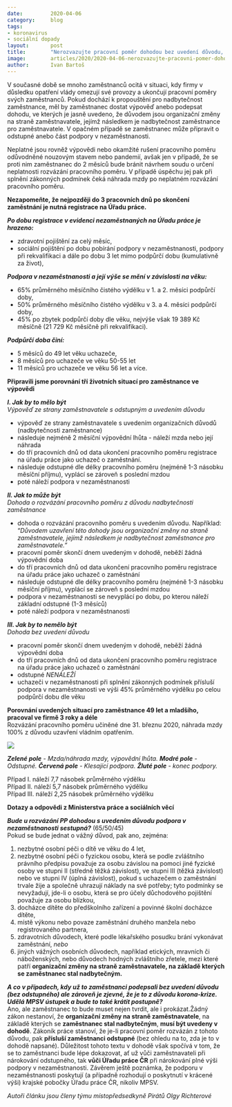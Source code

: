 ```yaml
---
date:         2020-04-06
category:     blog
tags:
- koronavirus
- sociální dopady
layout:       post
title:        "Nerozvazujte pracovní poměr dohodou bez uvedení důvodu, nechte si dát výpověď! Jak se nenechat poškodit při ukončení pracovního poměru?"
image:        articles/2020/2020-04-06-nerozvazujte-pracovni-pomer-dohodou.jpeg
author:       Ivan Bartoš
--- 
```

 

V současné době se mnoho zaměstnanců ocitá v situaci, kdy firmy v důsledku opatření vlády omezují své provozy a ukončují pracovní poměry svých zaměstnanců. Pokud dochází k propouštění pro nadbytečnost zaměstnance, měl by zaměstnanec dostat výpověď anebo podepsat dohodu, ve kterých je jasně uvedeno, že důvodem jsou organizační změny na straně zaměstnavatele, jejímž následkem je nadbytečnost zaměstnance pro zaměstnavatele. V opačném případě se zaměstnanec může připravit o odstupné anebo část podpory v nezaměstnanosti.

Neplatné jsou rovněž výpovědi nebo okamžité rušení pracovního poměru odůvodněné nouzovým stavem nebo pandemií, avšak jen v případě, že se proti nim zaměstnanec do 2 měsíců bude bránit návrhem soudu o určení neplatnosti rozvázání pracovního poměru. V případě úspěchu jej pak při splnění zákonných podmínek čeká náhrada mzdy po neplatném rozvázání pracovního poměru.

**Nezapomeňte, že nejpozději do 3 pracovních dnů po skončení zaměstnání je nutná registrace na Úřadu práce.**

_**Po dobu registrace v evidenci nezaměstnaných na Úřadu práce je hrazeno:**_

-   zdravotní pojištění​ za celý měsíc,​
-   sociální pojištění po dobu pobírání podpory v nezaměstnanosti, podpory při​ rekvalifikaci a dále po dobu 3 let mimo podpůrčí dobu (kumulativně za život),

_**Podpora v nezaměstnanosti a její výše se mění v závislosti na věku:​**_

-   65% průměrného měsíčního čistého výdělku v 1. a 2. měsíci podpůrčí doby,
-   50% průměrného měsíčního čistého výdělku v 3. a 4. měsíci podpůrčí doby,
-   45% po zbytek podpůrčí doby dle věku, nejvýše však 19​ 389 Kč měsíčně (21 729 Kč měsíčně při rekvalifikaci).​

_**Podpůrčí doba činí:**_

-   5 měsíců do 49 let věku uchazeče,
-   8 měsíců pro uchazeče ve věku 50-55 let
-   11 měsíců pro uchazeče ve věku 56 let a více.

**Připravili jsme porovnání tří životních situací pro zaměstnance ve výpovědi**

_**I. Jak by to mělo být**_  
_Výpověď ze strany zaměstnavatele s odstupným a uvedením důvodu_

-   výpověď ze strany zaměstnavatele s uvedením organizačních důvodů (nadbytečnosti zaměstnance)
-   následuje nejméně 2 měsíční výpovědní lhůta - náleží mzda nebo její náhrada
-   do tří pracovních dnů od data ukončení pracovního poměru registrace na úřadu práce jako uchazeč o zaměstnání.
-   následuje odstupné dle délky pracovního poměru (nejméně 1-3 násobku měsíční příjmu), vyplácí se zároveň s poslední mzdou
-   poté náleží podpora v nezaměstnanosti

_**II. Jak to může být**_  
_Dohoda o rozvázání pracovního poměru z důvodu nadbytečnosti zaměstnance_

-   dohoda o rozvázání pracovního poměru s uvedením důvodu. Například: “_Důvodem​ uzavření této dohody jsou organizační změny na straně zaměstnavatele, jejímž následkem je nadbytečnost zaměstnance pro zaměstnavatele.”_
-   pracovní poměr skončí dnem uvedeným v dohodě, neběží žádná výpovědní doba
-   do tří pracovních dnů od data ukončení pracovního poměru registrace na úřadu práce jako uchazeč o zaměstnání
-   následuje odstupné dle délky pracovního poměru (nejméně 1-3 násobku měsíční příjmu), vyplácí se zároveň s poslední mzdou
-   podpora v nezaměstnanosti se nevyplácí po dobu, po kterou náleží základní odstupné (1-3 měsíců)
-   poté náleží podpora v nezaměstnanosti

**_III. Jak by to nemělo být_**  
_Dohoda bez uvedení důvodu_

-   pracovní poměr skončí dnem uvedeným v dohodě, neběží žádná výpovědní doba
-   do tří pracovních dnů od data ukončení pracovního poměru registrace na úřadu práce jako uchazeč o zaměstnání
-   odstupné  _NENÁLEŽÍ​_
-   uchazeči v nezaměstnanosti při splnění zákonných podmínek přísluší podpora v nezaměstnanosti ve výši 45% průměrného výdělku po celou podpůrčí dobu dle věku

**Porovnání uvedených situací pro zaměstnance 49​ let a mladšího, pracoval ve firmě 3 roky a déle**  
Rozvázání pracovního poměru učiněné dne 31. březnu 2020, náhrada mzdy 100% z důvodu uzavření vládním opatřením.

![](https://www.piratskelisty.cz/upload/thumbs/w600/4086.jpg)

_**Zelené pole**  - Mzda/náhrada mzdy, výpovědní lhůta. **Modré pole**  - Odstupné.  **Červená pole**  - Klesající podpora.  **Žluté pole**  - konec podpory._

Případ I. náleží 7,7 násobek průměrného výdělku  
Případ II. náleží 5,7 násobek průměrného výdělku  
Případ III. náleží 2,25 násobek průměrného výdělku

**Dotazy a odpovědi z Ministerstva práce a sociálních věcí**

_**Bude u rozvázání PP dohodou s uvedením důvodu podpora v nezaměstnanosti sestupná?**_  (65/50/45)  
Pokud se bude jednat o vážný důvod, pak ano, zejména:

1.  nezbytné osobní péči o dítě ve věku do 4 let,
2.  nezbytné osobní péči o fyzickou osobu, která se podle zvláštního právního předpisu považuje za osobu závislou na pomoci jiné fyzické osoby ve stupni II (středně těžká závislost), ve stupni III (těžká závislost) nebo ve stupni IV (úplná závislost), pokud s uchazečem o zaměstnání trvale žije a společně uhrazují náklady na své potřeby; tyto podmínky se nevyžadují, jde-li o osobu, která se pro účely důchodového pojištění považuje za osobu blízkou,
3.  docházce dítěte do předškolního zařízení a povinné školní docházce dítěte,
4.  místě výkonu nebo povaze zaměstnání druhého manžela nebo registrovaného partnera,
5.  zdravotních důvodech, které podle lékařského posudku brání vykonávat zaměstnání,  _nebo_
6.  jiných vážných osobních důvodech, například etických, mravních či náboženských, nebo důvodech hodných zvláštního zřetele, mezi které patří **organizační změny na straně zaměstnavatele, na základě kterých se zaměstnanec stal nadbytečným.**

_**A co v případech, kdy už to zaměstnanci podepsali bez uvedení důvodu (bez odstupného) ale zároveň je zjevné, že je to z důvodu korona-krize. Udělá MPSV ústupek a bude to také krátit postupně?**_  
Ano, ale zaměstnanec to bude muset nejen tvrdit, ale i prokázat.Žádný zákon nestanoví, že  **organizační změny na straně zaměstnavatele**, na základě kterých se  **zaměstnanec stal nadbytečným**,  **musí být uvedeny v dohodě**. Zákoník práce stanoví, že je-li pracovní poměr rozvázán z tohoto důvodu, pak  **přísluší zaměstnanci odstupné**  (bez ohledu na to, zda je to v dohodě napsané). Důležitost tohoto textu v dohodě však spočívá v tom, že se to zaměstnanci bude lépe dokazovat, ať už vůči zaměstnavateli při nárokování odstupného, tak  **vůči Úřadu práce ČR**  při nárokování plné výši podpory v nezaměstnanosti. Závěrem ještě poznámka, že podporu v nezaměstnanosti poskytují (a případně rozhodují o poskytnutí v krácené výši) krajské pobočky Úřadu práce ČR, nikoliv MPSV.

_Autoři článku jsou členy týmu místopředsedkyně Pirátů Olgy Richterové_